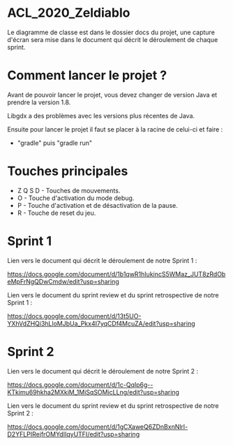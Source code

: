 # ACL_2020_Zeldiablo

Le diagramme de classe est dans le dossier docs du projet, une capture d'écran sera mise dans le document qui décrit le déroulement de chaque sprint.

# Comment lancer le projet ?

Avant de pouvoir lancer le projet, vous devez changer de version Java et prendre la version 1.8.

Libgdx a des problèmes avec les versions plus récentes de Java.

Ensuite pour lancer le projet il faut se placer à la racine de celui-ci et faire :

  - "gradle" puis "gradle run"
  
  
# Touches principales

- Z Q S D - Touches de mouvements.
- O - Touche d'activation du mode debug.
- P - Touche d'activation et de désactivation de la pause.
- R - Touche de reset du jeu.

# Sprint 1

Lien vers le document qui décrit le déroulement de notre Sprint 1 : 

https://docs.google.com/document/d/1b1qwR1hIukincS5WMaz_JUT8zRdObeMpFrNgQDwCmdw/edit?usp=sharing

Lien vers le document du sprint review et du sprint retrospective de notre Sprint 1 :

https://docs.google.com/document/d/13t5UO-YXhVdZHQi3hLloMJbUa_Pkx4I7yqCDf4McuZA/edit?usp=sharing

# Sprint 2

Lien vers le document qui décrit le déroulement de notre Sprint 2 :

https://docs.google.com/document/d/1c-QqIp6g--KTkimu69hkha2MXkiM_1MiSqSOMicLLng/edit?usp=sharing

Lien vers le document du sprint review et du sprint retrospective de notre Sprint 2 :

https://docs.google.com/document/d/1gCXaweQ6ZDnBxnNlrl-D2YFLPIRejfrOMYdIIqyUTFI/edit?usp=sharing
